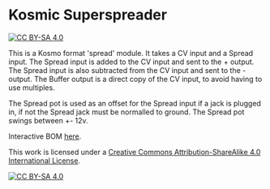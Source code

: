 # Kosmic Superspreader
[![CC BY-SA 4.0][cc-by-sa-shield]][cc-by-sa]

This is a Kosmo format 'spread' module.
It takes a CV input and a Spread input.
The Spread input is added to the CV input and sent to the + output.
The Spread input is also subtracted from the CV input and sent to the - output.
The Buffer output is a direct copy of the CV input, to avoid having to use multiples.

The Spread pot is used as an offset for the Spread input if a jack is plugged in, if not the Spread jack must be normalled to ground.
The Spread pot swings between +- 12v.

Interactive BOM [here](https://htmlpreview.github.io/?https://github.com/Sonosus/KosmicSuperspreader/blob/main/Docs/KosmicSuperspreader.html).

This work is licensed under a
[Creative Commons Attribution-ShareAlike 4.0 International License][cc-by-sa].

[![CC BY-SA 4.0][cc-by-sa-image]][cc-by-sa]

[cc-by-sa]: http://creativecommons.org/licenses/by-sa/4.0/
[cc-by-sa-image]: https://licensebuttons.net/l/by-sa/4.0/88x31.png
[cc-by-sa-shield]: https://img.shields.io/badge/License-CC%20BY--SA%204.0-lightgrey.svg
